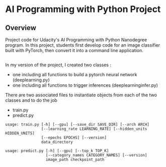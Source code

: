 # AI Programming with Python Project

## Overview
Project code for Udacity's AI Programming with Python Nanodegree program. In this project, students first develop code for an image classifier built with PyTorch, then convert it into a command line application.

##

In my version of the project, I created two classes :
- one including all functions to build a pytorch neural network (deeplearning.py)
- one including all functions to trigger inferences (deeplearninginfer.py)

There are two associated files to instantiate objects from each of the two classes and to do the job
- train.py
- predict.py

```shell
usage: train.py [-h] [--gpu] [--save_dir SAVE_DIR] [--arch ARCH]
                [--learning_rate LEARNING_RATE] [--hidden_units HIDDEN_UNITS]
                [--epochs EPOCHS] [--version]
                data_directory
```

```shell
usage: predict.py [-h] [--gpu] [--top_k TOP_K]
                  [--category_names CATEGORY_NAMES] [--version]
                  image_path checkpoint_path
```
